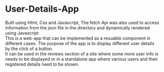 # User-Details-App
Built using Html, Css and Javascript, The fetch Api was also used to access information from the json file in the directory and dynamically rendered using Javascript\
This is a web-app that can be implemented as a resuable component in different cases. 
The purpose of the app is to display different user details by the click of a button\.  
It can be used in the reviews section of a site where some more user info is needs to be displayed or in a standalone app where various users and their registered details need to be shown.
